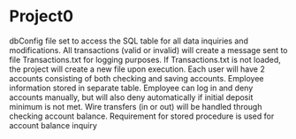 # Project0

dbConfig file set to access the SQL table for all data inquiries and modifications.
All transactions (valid or invalid) will create a message sent to file Transactions.txt for logging purposes.
If Transactions.txt is not loaded, the project will create a new file upon execution.
Each user will have 2 accounts consisting of both checking and saving accounts.
Employee information stored in separate table. Employee can log in and deny accounts manually, but will also deny automatically if initial deposit minimum is not met.
Wire transfers (in or out) will be handled through checking account balance.
Requirement for stored procedure is used for account balance inquiry

